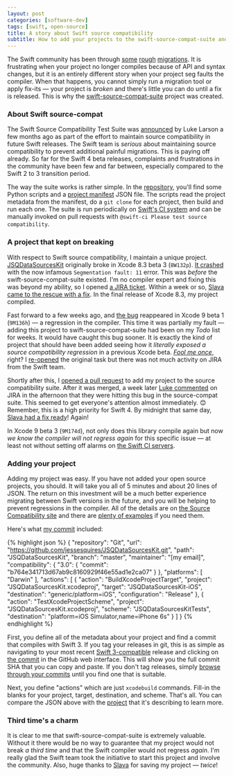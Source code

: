 ```yaml
---
layout: post
categories: [software-dev]
tags: [swift, open-source]
title: A story about Swift source compatibility
subtitle: How to add your projects to the swift-source-compat-suite and why you should
---
```


The Swift community has been through [some](http://furbo.org/2017/02/17/swift-changes-considered-harmful/) [rough](https://mozilla-mobile.github.io/ios/firefox/swift/core/2017/02/22/migrating-to-swift-3.0.html) [migrations](https://swift.org/migration-guide-swift3/). It is frustrating when your project no longer compiles because of API and syntax changes, but it is an entirely different story when your project seg faults the compiler. When that happens, you cannot simply run a migration tool or apply fix-its &mdash; your project is *broken* and there's little you can do until a fix is released. This is why the [swift-source-compat-suite](https://github.com/apple/swift-source-compat-suite) project was created.

<!--excerpt-->

### About Swift source-compat

The Swift Source Compatibility Test Suite was [announced](https://swift.org/blog/swift-source-compatibility-test-suite/) by Luke Larson a few months ago as part of the effort to maintain source compatibility in future Swift releases. The Swift team is *serious* about maintaining source compatibility to prevent additional painful migrations. This is paying off already. So far for the Swift 4 beta releases, complaints and frustrations in the community have been few and far between, especially compared to the Swift 2 to 3 transition period.

The way the suite works is rather simple. In the [repository](https://github.com/apple/swift-source-compat-suite), you'll find some Python scripts and a [project manifest](https://github.com/apple/swift-source-compat-suite/blob/master/projects.json) JSON file. The scripts read the project metadata from the manifest, do a `git clone` for each project, then build and run each one. The suite is run periodically on [Swift's CI system](https://ci.swift.org) and can be manually invoked on pull requests with `@swift-ci Please test source compatibility`.

### A project that kept on breaking

With respect to Swift source compatibility, I maintain a unique project. [JSQDataSourcesKit](https://github.com/jessesquires/JSQDataSourcesKit) originally broke in Xcode 8.3 beta 3 (`8W132p`). [It crashed](https://github.com/jessesquires/JSQDataSourcesKit/issues/95) with the now infamous `Segmentation fault: 11` error. This was *before* the swift-source-compat-suite existed. I'm no compiler expert and fixing this was beyond my ability, so I opened [a JIRA ticket](https://bugs.swift.org/browse/SR-4088). Within a week or so, [Slava came to the rescue with a fix](https://github.com/apple/swift/pull/7887). In the final release of Xcode 8.3, my project compiled.

Fast forward to a few weeks ago, and [the bug](https://bugs.swift.org/browse/SR-4088?focusedCommentId=25528&page=com.atlassian.jira.plugin.system.issuetabpanels:comment-tabpanel#comment-255288) reappeared in Xcode 9 beta 1 (`9M136h`) &mdash; a regression in the compiler. This time it was partially my fault &mdash; adding this project to swift-source-compat-suite had been on my *Todo* list for weeks. It would have caught this bug sooner. It is exactly the kind of project that should have been added seeing how it *literally exposed a source compatibility regression* in a previous Xcode beta. [*Fool me once*](http://idioms.thefreedictionary.com/Fool+me+once,+shame+on+you;+fool+me+twice,+shame+on+me), right? I [re-opened](https://bugs.swift.org/browse/SR-4088) the original task but there was not much activity on JIRA from the Swift team.

Shortly after this, I [opened a pull request](https://github.com/apple/swift-source-compat-suite/pull/54) to add my project to the source compatibility suite. After it was merged, a week later [Luke commented](https://bugs.swift.org/browse/SR-4088?focusedCommentId=25990&page=com.atlassian.jira.plugin.system.issuetabpanels:comment-tabpanel#comment-25990) on JIRA in the afternoon that they were hitting this bug in the source-compat suite. This seemed to get everyone's attention almost immediately. 😊 Remember, this is a high priority for Swift 4. By midnight that same day, [Slava had a fix ready](https://github.com/apple/swift/pull/10440)! Again!

In Xcode 9 beta 3 (`9M174d`), not only does this library compile again but now *we know the compiler will not regress again* for this specific issue &mdash; at least not without setting off alarms on [the Swift CI servers](https://ci.swift.org).

### Adding your project

Adding my project was easy. If you have not added your open source projects, you should. It will take you all of 5 minutes and about 20 lines of JSON. The return on this investment will be a much better experience migrating between Swift versions in the future, and you will be helping to prevent regressions in the compiler. All of the details are on [the Source Compatibility site](https://swift.org/source-compatibility/) and there are [plenty of examples](https://github.com/apple/swift-source-compat-suite/pulls?q=is%3Apr+is%3Aclosed) if you need them.

Here's what [my commit](https://github.com/apple/swift-source-compat-suite/pull/54) included:

{% highlight json %}
{
    "repository": "Git",
    "url": "https://github.com/jessesquires/JSQDataSourcesKit.git",
    "path": "JSQDataSourcesKit",
    "branch": "master",
    "maintainer": "[my email]",
    "compatibility": {
      "3.0": {
        "commit": "b764e341713d67ab9c8160929f46e55ad1e2ca07"
      }
    },
    "platforms": [
      "Darwin"
    ],
    "actions": [
      {
        "action": "BuildXcodeProjectTarget",
        "project": "JSQDataSourcesKit.xcodeproj",
        "target": "JSQDataSourcesKit-iOS",
        "destination": "generic/platform=iOS",
        "configuration": "Release"
      },
      {
        "action": "TestXcodeProjectScheme",
        "project": "JSQDataSourcesKit.xcodeproj",
        "scheme": "JSQDataSourcesKitTests",
        "destination": "platform=iOS Simulator,name=iPhone 6s"
      }
    ]
}
{% endhighlight %}

First, you define all of the metadata about your project and find a commit that compiles with Swift 3. If you tag your releases in git, this is as simple as navigating to your most recent [Swift 3-compatible](https://github.com/jessesquires/JSQDataSourcesKit/releases/tag/6.0.0) release and clicking on [the commit](https://github.com/jessesquires/JSQDataSourcesKit/commit/b764e341713d67ab9c8160929f46e55ad1e2ca07) in the GitHub web interface. This will show you the full commit SHA that you can copy and paste. If you don't tag releases, simply [browse through your commits](https://github.com/jessesquires/JSQDataSourcesKit/commits/develop) until you find one that is suitable.

Next, you define "actions" which are just `xcodebuild` commands. Fill-in the blanks for your project, target, destination, and scheme. That's all. You can compare the JSON above with the [project](https://github.com/jessesquires/JSQDataSourcesKit) that it's describing to learn more.

### Third time's a charm

It is clear to me that swift-source-compat-suite is extremely valuable. Without it there would be no way to guarantee that my project would not break *a third time* and that the Swift compiler would not regress *again*. I'm really glad the Swift team took the initiative to start this project and involve the community. Also, huge thanks to [Slava](https://twitter.com/slava_pestov) for saving my project &mdash; *twice*!
